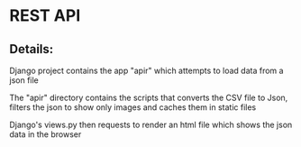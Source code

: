 <h1>REST API</h1>
<h2>Details:</h2>
<p> Django project contains the app "apir" which attempts to load data from a json file</p>
<p> The "apir" directory contains the scripts that converts the CSV file to Json, filters the json to show only images and caches them in static files</p>
<p> Django's views.py then requests to render an html file which shows the json data in the browser</p>
